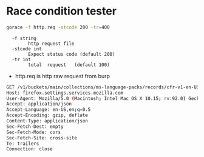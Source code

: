 # Race condition tester

```sh
gorace -f http.req -stcode 200 -tr=400
```

```Usage of gorace:
  -f string
        http request file 
  -stcode int
        Expect status code (default 200)
  -tr int
        total  request   (default 100)
```

* http.req is http raw request from burp

```sh
GET /v1/buckets/main/collections/ms-language-packs/records/cfr-v1-en-US HTTP/1.1
Host: firefox.settings.services.mozilla.com
User-Agent: Mozilla/5.0 (Macintosh; Intel Mac OS X 10.15; rv:92.0) Gecko/20100101 Firefox/92.0
Accept: application/json
Accept-Language: en-US,en;q=0.5
Accept-Encoding: gzip, deflate
Content-Type: application/json
Sec-Fetch-Dest: empty
Sec-Fetch-Mode: cors
Sec-Fetch-Site: cross-site
Te: trailers
Connection: close


```
